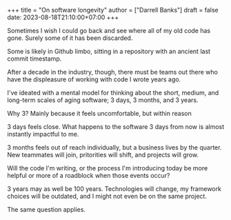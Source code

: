 +++
title = "On software longevity"
author = ["Darrell Banks"]
draft = false
date: 2023-08-18T21:10:00+07:00
+++

Sometimes I wish I could go back and see where all of my old code has gone. Surely some
of it has been discarded.

Some is likely in Github limbo, sitting in a repository with an
ancient last commit timestamp.

After a decade in the industry, though, there must be teams out there
who have the displeasure of working with code I wrote years ago.

I've ideated with a mental model for thinking about the short,
medium, and long-term scales of aging software; 3 days, 3 months, and 3 years.

Why 3? Mainly because it feels uncomfortable, but within reason

3 days feels close. What happens to the software 3 days from now is almost
instantly impactful to me.

3 months feels out of reach individually, but a business lives by the quarter.
New teammates will join, pritorities will shift, and projects will grow.

Will the code I'm writing, or the process I'm introducing today
be more helpful or more of a roadblock when those events occur?

3 years may as well be 100 years. Technologies will change, my
framework choices will be outdated, and I might not even be
on the same project.

The same question applies.
